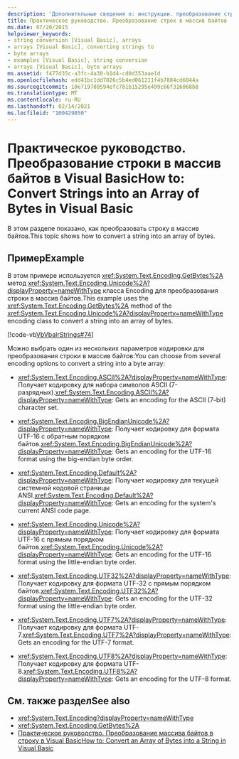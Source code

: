 ```yaml
---
description: 'Дополнительные сведения о: инструкции. преобразование строк в массив байтов в Visual Basic'
title: Практическое руководство. Преобразование строк в массив байтов
ms.date: 07/20/2015
helpviewer_keywords:
- string conversion [Visual Basic], arrays
- arrays [Visual Basic], converting strings to
- byte arrays
- examples [Visual Basic], string conversion
- arrays [Visual Basic], byte arrays
ms.assetid: f477d35c-a3fc-4a30-b1d4-cd0d353aae1d
ms.openlocfilehash: edd41bc1dd7026c5b4ed061211f4b7884cd6044a
ms.sourcegitcommit: 10e719780594efc781b15295e499c66f316068b8
ms.translationtype: MT
ms.contentlocale: ru-RU
ms.lasthandoff: 02/14/2021
ms.locfileid: "100429850"
---
```

# <a name="how-to-convert-strings-into-an-array-of-bytes-in-visual-basic"></a><span data-ttu-id="e8747-103">Практическое руководство. Преобразование строки в массив байтов в Visual Basic</span><span class="sxs-lookup"><span data-stu-id="e8747-103">How to: Convert Strings into an Array of Bytes in Visual Basic</span></span>

<span data-ttu-id="e8747-104">В этом разделе показано, как преобразовать строку в массив байтов.</span><span class="sxs-lookup"><span data-stu-id="e8747-104">This topic shows how to convert a string into an array of bytes.</span></span>  
  
## <a name="example"></a><span data-ttu-id="e8747-105">Пример</span><span class="sxs-lookup"><span data-stu-id="e8747-105">Example</span></span>  

 <span data-ttu-id="e8747-106">В этом примере используется <xref:System.Text.Encoding.GetBytes%2A> метод <xref:System.Text.Encoding.Unicode%2A?displayProperty=nameWithType> класса Encoding для преобразования строки в массив байтов.</span><span class="sxs-lookup"><span data-stu-id="e8747-106">This example uses the <xref:System.Text.Encoding.GetBytes%2A> method of the <xref:System.Text.Encoding.Unicode%2A?displayProperty=nameWithType> encoding class to convert a string into an array of bytes.</span></span>  
  
 [!code-vb[VbVbalrStrings#74](~/samples/snippets/visualbasic/VS_Snippets_VBCSharp/VbVbalrStrings/VB/Class2.vb#74)]  
  
 <span data-ttu-id="e8747-107">Можно выбрать один из нескольких параметров кодировки для преобразования строки в массив байтов:</span><span class="sxs-lookup"><span data-stu-id="e8747-107">You can choose from several encoding options to convert a string into a byte array:</span></span>  
  
- <span data-ttu-id="e8747-108"><xref:System.Text.Encoding.ASCII%2A?displayProperty=nameWithType>: Получает кодировку для набора символов ASCII (7-разрядных).</span><span class="sxs-lookup"><span data-stu-id="e8747-108"><xref:System.Text.Encoding.ASCII%2A?displayProperty=nameWithType>: Gets an encoding for the ASCII (7-bit) character set.</span></span>  
  
- <span data-ttu-id="e8747-109"><xref:System.Text.Encoding.BigEndianUnicode%2A?displayProperty=nameWithType>: Получает кодировку для формата UTF-16 с обратным порядком байтов.</span><span class="sxs-lookup"><span data-stu-id="e8747-109"><xref:System.Text.Encoding.BigEndianUnicode%2A?displayProperty=nameWithType>: Gets an encoding for the UTF-16 format using the big-endian byte order.</span></span>  
  
- <span data-ttu-id="e8747-110"><xref:System.Text.Encoding.Default%2A?displayProperty=nameWithType>: Получает кодировку для текущей системной кодовой страницы ANSI.</span><span class="sxs-lookup"><span data-stu-id="e8747-110"><xref:System.Text.Encoding.Default%2A?displayProperty=nameWithType>: Gets an encoding for the system's current ANSI code page.</span></span>  
  
- <span data-ttu-id="e8747-111"><xref:System.Text.Encoding.Unicode%2A?displayProperty=nameWithType>: Получает кодировку для формата UTF-16 с прямым порядком байтов.</span><span class="sxs-lookup"><span data-stu-id="e8747-111"><xref:System.Text.Encoding.Unicode%2A?displayProperty=nameWithType>: Gets an encoding for the UTF-16 format using the little-endian byte order.</span></span>  
  
- <span data-ttu-id="e8747-112"><xref:System.Text.Encoding.UTF32%2A?displayProperty=nameWithType>: Получает кодировку для формата UTF-32 с прямым порядком байтов.</span><span class="sxs-lookup"><span data-stu-id="e8747-112"><xref:System.Text.Encoding.UTF32%2A?displayProperty=nameWithType>: Gets an encoding for the UTF-32 format using the little-endian byte order.</span></span>  
  
- <span data-ttu-id="e8747-113"><xref:System.Text.Encoding.UTF7%2A?displayProperty=nameWithType>: Получает кодировку для формата UTF-7.</span><span class="sxs-lookup"><span data-stu-id="e8747-113"><xref:System.Text.Encoding.UTF7%2A?displayProperty=nameWithType>: Gets an encoding for the UTF-7 format.</span></span>  
  
- <span data-ttu-id="e8747-114"><xref:System.Text.Encoding.UTF8%2A?displayProperty=nameWithType>: Получает кодировку для формата UTF-8.</span><span class="sxs-lookup"><span data-stu-id="e8747-114"><xref:System.Text.Encoding.UTF8%2A?displayProperty=nameWithType>: Gets an encoding for the UTF-8 format.</span></span>  
  
## <a name="see-also"></a><span data-ttu-id="e8747-115">См. также раздел</span><span class="sxs-lookup"><span data-stu-id="e8747-115">See also</span></span>

- <xref:System.Text.Encoding?displayProperty=nameWithType>
- <xref:System.Text.Encoding.GetBytes%2A>
- [<span data-ttu-id="e8747-116">Практическое руководство. Преобразование массива байтов в строку в Visual Basic</span><span class="sxs-lookup"><span data-stu-id="e8747-116">How to: Convert an Array of Bytes into a String in Visual Basic</span></span>](how-to-convert-an-array-of-bytes-into-a-string.md)
